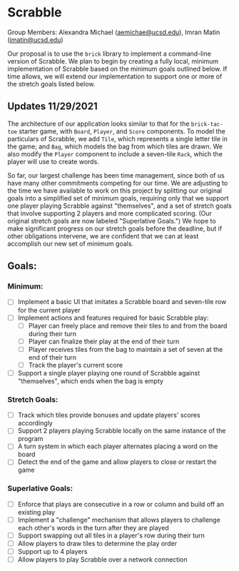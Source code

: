 # Scrabble

Group Members: Alexandra Michael (aemichae@ucsd.edu), Imran Matin (imatin@ucsd.edu)

Our proposal is to use the `brick` library to implement a command-line version of Scrabble.
We plan to begin by creating a fully local, minimum implementation of Scrabble based on the
minimum goals outlined below. If time allows, we will extend our implementation to support
one or more of the stretch goals listed below.

## Updates 11/29/2021

The architecture of our application looks similar to that for the `brick-tac-toe` starter game,
with `Board`, `Player`, and `Score` components. To model the particulars of Scrabble, we add
`Tile`, which represents a single letter tile in the game; and `Bag`, which models the
bag from which tiles are drawn. We also modify the `Player` component to include a seven-tile
`Rack`, which the player will use to create words.

So far, our largest challenge has been time management, since both of us have many other
commitments competing for our time. We are adjusting to the time we have available to work on this
project by splitting our original goals into a simplified set of minimum goals, requiring only
that we support one player playing Scrabble against "themselves", and a set of stretch goals
that involve supporting 2 players and more complicated scoring. (Our original stretch goals are
now labeled "Superlative Goals.") We hope to make significant progress on our stretch goals before
the deadline, but if other obligations intervene, we are confident that we can at least accomplish
our new set of minimum goals.


## Goals:

### Minimum:
- [ ] Implement a basic UI that imitates a Scrabble board and seven-tile row for the current player
- [ ] Implement actions and features required for basic Scrabble play:
  - [ ] Player can freely place and remove their tiles to and from the board during their turn
  - [ ] Player can finalize their play at the end of their turn
  - [ ] Player receives tiles from the bag to maintain a set of seven at the end of their turn
  - [ ] Track the player's current score
- [ ] Support a single player playing one round of Scrabble against "themselves", which ends
  when the bag is empty

### Stretch Goals:
- [ ] Track which tiles provide bonuses and update players' scores accordingly
- [ ] Support 2 players playing Scrabble locally on the same instance of the program
- [ ] A turn system in which each player alternates placing a word on the board
- [ ] Detect the end of the game and allow players to close or restart the game

### Superlative Goals:
- [ ] Enforce that plays are consecutive in a row or column and build off an existing play
- [ ] Implement a "challenge" mechanism that allows players to challenge each other's words in
  the turn after they are played
- [ ] Support swapping out all tiles in a player's row during their turn
- [ ] Allow players to draw tiles to determine the play order
- [ ] Support up to 4 players
- [ ] Allow players to play Scrabble over a network connection
